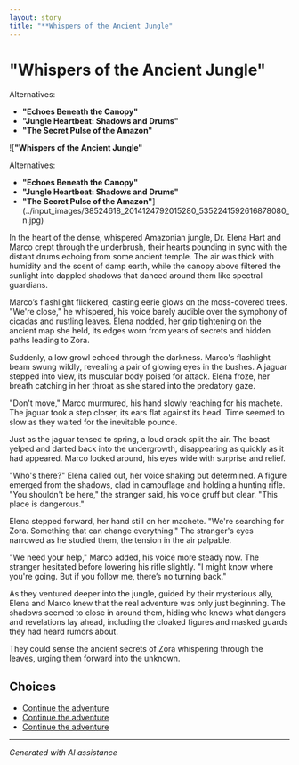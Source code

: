 ```yaml
---
layout: story
title: "**Whispers of the Ancient Jungle"
---
```


# **"Whispers of the Ancient Jungle"**

Alternatives:

* **"Echoes Beneath the Canopy"**
* **"Jungle Heartbeat: Shadows and Drums"**
* **"The Secret Pulse of the Amazon"**

![**"Whispers of the Ancient Jungle"**

Alternatives:

* **"Echoes Beneath the Canopy"**
* **"Jungle Heartbeat: Shadows and Drums"**
* **"The Secret Pulse of the Amazon"**](../input_images/38524618_2014124792015280_5352241592616878080_n.jpg)

In the heart of the dense, whispered Amazonian jungle, Dr. Elena Hart and Marco crept through the underbrush, their hearts pounding in sync with the distant drums echoing from some ancient temple. The air was thick with humidity and the scent of damp earth, while the canopy above filtered the sunlight into dappled shadows that danced around them like spectral guardians.

Marco’s flashlight flickered, casting eerie glows on the moss-covered trees. "We're close," he whispered, his voice barely audible over the symphony of cicadas and rustling leaves. Elena nodded, her grip tightening on the ancient map she held, its edges worn from years of secrets and hidden paths leading to Zora.

Suddenly, a low growl echoed through the darkness. Marco's flashlight beam swung wildly, revealing a pair of glowing eyes in the bushes. A jaguar stepped into view, its muscular body poised for attack. Elena froze, her breath catching in her throat as she stared into the predatory gaze.

"Don't move," Marco murmured, his hand slowly reaching for his machete. The jaguar took a step closer, its ears flat against its head. Time seemed to slow as they waited for the inevitable pounce.

Just as the jaguar tensed to spring, a loud crack split the air. The beast yelped and darted back into the undergrowth, disappearing as quickly as it had appeared. Marco looked around, his eyes wide with surprise and relief.

"Who's there?" Elena called out, her voice shaking but determined. A figure emerged from the shadows, clad in camouflage and holding a hunting rifle. "You shouldn't be here," the stranger said, his voice gruff but clear. "This place is dangerous."

Elena stepped forward, her hand still on her machete. "We're searching for Zora. Something that can change everything." The stranger's eyes narrowed as he studied them, the tension in the air palpable.

"We need your help," Marco added, his voice more steady now. The stranger hesitated before lowering his rifle slightly. "I might know where you're going. But if you follow me, there’s no turning back."

As they ventured deeper into the jungle, guided by their mysterious ally, Elena and Marco knew that the real adventure was only just beginning. The shadows seemed to close in around them, hiding who knows what dangers and revelations lay ahead, including the cloaked figures and masked guards they had heard rumors about.

They could sense the ancient secrets of Zora whispering through the leaves, urging them forward into the unknown.


## Choices

* [Continue the adventure](./20221010_145455)
* [Continue the adventure](./476485520_618748147579301_2628358660310613573_n)
* [Continue the adventure](./B2B11E10-05AD-4951-ADE3-917B92D36250)


---
*Generated with AI assistance*
